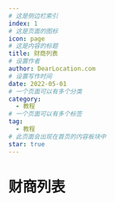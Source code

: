 ```yaml
---
# 这是侧边栏索引
index: 1
# 这是页面的图标
icon: page
# 这是内容的标题
title: 财商列表
# 设置作者
author: DearLocation.com
# 设置写作时间
date: 2022-05-01
# 一个页面可以有多个分类
category:
  - 教程
# 一个页面可以有多个标签
tag:
  - 教程
# 此页面会出现在首页的内容板块中
star: true
---
```


# 财商列表 
